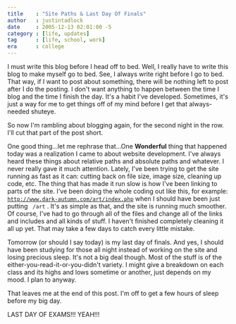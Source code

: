 ```yaml
---
title    : "Site Paths & Last Day Of Finals"
author   : justintadlock
date     : 2005-12-13 02:01:00 -5
category : [life, updates]
tag      : [life, school, work]
era      : college
---
```


I must write this blog before I head off to bed.  Well, I really have to write this blog to make myself go to bed.  See, I always write right before I go to bed.  That way, if I want to post about something, there will be nothing left to post after I do the posting.  I don't want anything to happen between the time I blog and the time I finish the day.  It's a habit I've developed.  Sometimes, it's just a way for me to get things off of my mind before I get that always-needed shuteye.

So now I'm rambling about blogging again, for the second night in the row.  I'll cut that part of the post short.

One good thing...let me rephrase that...One <strong> Wonderful</strong> thing that happened today was a realization I came to about website development.  I've always heard these things about relative paths and absolute paths and whatever.  I never really gave it much attention.  Lately, I've been trying to get the site running as fast as it can:  cutting back on file size, image size, cleaning up code, etc.  The thing that has made it run slow is how I've been linking to parts of the site.  I've been doing the whole coding out like this, for example: <code> http://www.dark-autumn.com/art/index.php</code>  when I should have been just putting <code> /art</code> .  It's as simple as that, and the site is running much smoother.  Of course, I've had to go through all of the files and change all of the links and includes and all kinds of stuff.  I haven't finished completely cleaning it all up yet.  That may take a few days to catch every little mistake.

Tomorrow (or should I say today) is my last day of finals.  And yes, I should have been studying for those all night instead of working on the site and losing precious sleep.  It's not a big deal though.  Most of the stuff is of the either-you-read-it-or-you-didn't variety.  I might give a breakdown on each class and its highs and lows sometime or another, just depends on my mood.  I plan to anyway.

That leaves me at the end of this post.  I'm off to get a few hours of sleep before my big day.

LAST DAY OF EXAMS!!!  YEAH!!!
